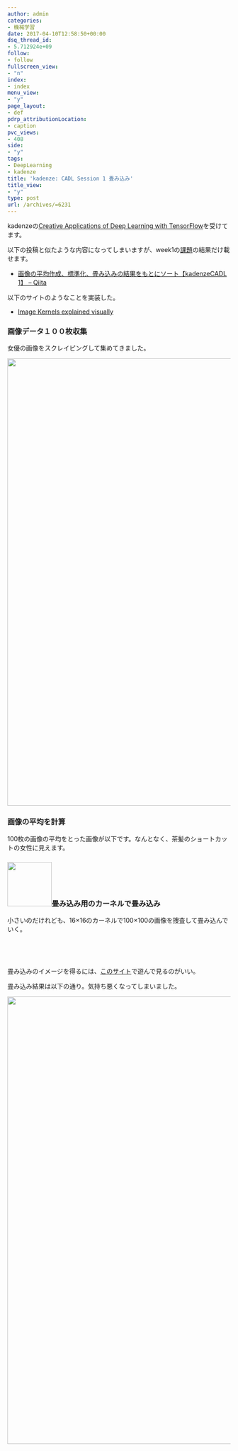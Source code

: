```yaml
---
author: admin
categories:
- 機械学習
date: 2017-04-10T12:58:50+00:00
dsq_thread_id:
- 5.712924e+09
follow:
- follow
fullscreen_view:
- "n"
index:
- index
menu_view:
- "y"
page_layout:
- def
pdrp_attributionLocation:
- caption
pvc_views:
- 408
side:
- "y"
tags:
- DeepLearning
- kadenze
title: 'kadenze: CADL Session 1 畳み込み'
title_view:
- "y"
type: post
url: /archives/=6231
---
```


kadenzeの[Creative Applications of Deep Learning with TensorFlow][1]を受けてます。

以下の投稿と似たような内容になってしまいますが、week1の[課題][2]の結果だけ載せます。

  * [画像の平均作成、標準化、畳み込みの結果をもとにソート【kadenzeCADL 1】 &#8211; Qiita][3]

以下のサイトのようなことを実装した。

  * [Image Kernels explained visually][4]

### 画像データ１００枚収集

女優の画像をスクレイピングして集めてきました。

[<img class="aligncenter size-full wp-image-6233" src="https://futurismo.biz/wp-content/uploads/dataset.png" alt="" width="1011" height="1011" />][5]

### 画像の平均を計算

100枚の画像の平均をとった画像が以下です。なんとなく、茶髪のショートカットの女性に見えます。

### [<img class="aligncenter size-full wp-image-6236" src="https://futurismo.biz/wp-content/uploads/mean.png" alt="" width="100" height="100" />][6]畳み込み用のカーネルで畳み込み

小さいのだけれども、16&#215;16のカーネルで100&#215;100の画像を捜査して畳み込んでいく。

[<img class="size-full wp-image-6235 alignleft" src="https://futurismo.biz/wp-content/uploads/kernel.png" alt="" width="16" height="16" />][7]

&nbsp;

畳み込みのイメージを得るには、[このサイト][4]で遊んで見るのがいい。

畳み込み結果は以下の通り。気持ち悪くなってしまいました。

[<img class="aligncenter size-full wp-image-6232" src="https://futurismo.biz/wp-content/uploads/convolved.png" alt="" width="1011" height="1011" />][8]

 [1]: https://www.kadenze.com/courses/creative-applications-of-deep-learning-with-tensorflow/info
 [2]: https://github.com/pkmital/CADL/blob/master/session-1/session-1.ipynb
 [3]: https://qiita.com/tackey/items/c340f01ce64374129452
 [4]: https://setosa.io/ev/image-kernels/
 [5]: https://futurismo.biz/wp-content/uploads/dataset.png
 [6]: https://futurismo.biz/wp-content/uploads/mean.png
 [7]: https://futurismo.biz/wp-content/uploads/kernel.png
 [8]: https://futurismo.biz/wp-content/uploads/convolved.png